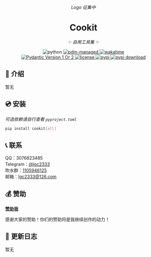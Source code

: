 <!-- markdownlint-disable MD033 MD036 MD041 -->

<div align="center">

_Logo 征集中_

# Cookit

_✨ 自用工具集 ✨_

<img src="https://img.shields.io/badge/python-3.9+-blue.svg" alt="python">
<a href="https://pdm.fming.dev">
  <img src="https://img.shields.io/badge/pdm-managed-blueviolet" alt="pdm-managed">
</a>
<a href="https://wakatime.com/badge/user/b61b0f9a-f40b-4c82-bc51-0a75c67bfccf/project/018e2a1e-94fe-4cd2-941c-8a606b671263">
  <img src="https://wakatime.com/badge/user/b61b0f9a-f40b-4c82-bc51-0a75c67bfccf/project/018e2a1e-94fe-4cd2-941c-8a606b671263.svg" alt="wakatime">
</a>

<br />

<a href="https://pydantic.dev">
  <img src="https://img.shields.io/endpoint?url=https://raw.githubusercontent.com/lgc-NB2Dev/readme/main/template/pyd-v1-or-v2.json" alt="Pydantic Version 1 Or 2" >
</a>
<a href="./LICENSE">
  <img src="https://img.shields.io/github/license/lgc2333/cookit.svg" alt="license">
</a>
<a href="https://pypi.python.org/pypi/cookit">
  <img src="https://img.shields.io/pypi/v/cookit.svg" alt="pypi">
</a>
<a href="https://pypi.python.org/pypi/cookit">
  <img src="https://img.shields.io/pypi/dm/cookit" alt="pypi download">
</a>

</div>

## 📖 介绍

暂无

## 💿 安装

_可选依赖请自行查看 `pyproject.toml`_

```bash
pip install cookit[all]
```

## 📞 联系

QQ：3076823485  
Telegram：[@lgc2333](https://t.me/lgc2333)  
吹水群：[1105946125](https://jq.qq.com/?_wv=1027&k=Z3n1MpEp)  
邮箱：<lgc2333@126.com>

<!-- ## 💡 鸣谢 -->

## 💰 赞助

**[赞助我](https://blog.lgc2333.top/donate)**

感谢大家的赞助！你们的赞助将是我继续创作的动力！

## 📝 更新日志

暂无
